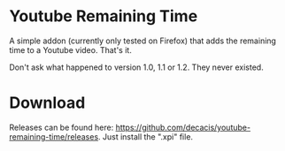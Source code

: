 # Youtube Remaining Time

A simple addon (currently only tested on Firefox) that adds the remaining time to a Youtube video. That's it.

Don't ask what happened to version 1.0, 1.1 or 1.2. They never existed.

# Download

Releases can be found here: https://github.com/decacis/youtube-remaining-time/releases. Just install the ".xpi" file.
